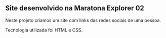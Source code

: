 ## Site desenvolvido na Maratona Explorer 02
Neste projeto criamos um site com links das redes sociais de uma pessoa.

Tecnologia utilizada foi HTML e CSS.


